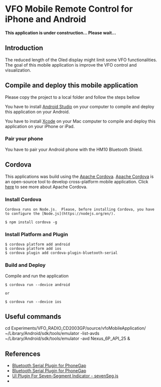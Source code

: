 # VFO Mobile Remote Control for iPhone and Android

__This application is under construction...  Please wait...__ 

## Introduction 

The reduced length of the Oled display might limit some VFO functionalities.  The goal of this mobile application is improve the VFO control and visualization. 



## Compile and deploy this mobile application

Please copy the project to a local folder and follow the steps bellow

You have to install [Android Studio](http://developer.android.com/sdk/index.html) on your computer to compile and deploy this application on your Android.

You have to install [Xcode](https://developer.apple.com/xcode/) on your Mac computer to compile and deploy this application on your iPhone or iPad.  


### Pair your phone

You have to pair your Android phone with the HM10 Bluetooth Shield.

## Cordova 

This applications was build using the [Apache Cordova](https://cordova.apache.org/docs/en/latest/guide/overview/index.html). 
[Apache Cordova](https://cordova.apache.org/docs/en/latest/guide/overview/index.html) is an open-source tool to develop cross-platform mobile application. Click [here](https://cordova.apache.org/docs/en/latest/guide/overview/index.html) to see more about Apache Cordova.

### Install Cordova

    Cordova runs on Node.js.  Please, before installing Cordova, you have to configure the [Node.js](https://nodejs.org/en/). 

    $ npm install cordova -g


### Install Platform and Plugin

    $ cordova platform add android
    $ cordova platform add ios
    $ cordova plugin add cordova-plugin-bluetooth-serial


### Build and Deploy

Compile and run the application


    $ cordova run --device android 

    or

    $ cordova run --device ios


## Useful commands    

cd Experiments/VFO_RADIO_CD2003GP/source/vfoMobileApplication/
~/Library/Android/sdk/tools/emulator -list-avds
~/Library/Android/sdk/tools/emulator -avd Nexus_6P_API_25 &



## References

- [Bluetooth Serial Plugin for PhoneGap](https://github.com/digistump/Digispark_Cordova_BTShieldEcho/tree/master/plugins/com.megster.cordova.bluetoothserial)
- [Bluetooth Serial Plugin for PhoneGap](https://github.com/don/BluetoothSerial)
- [UI Plugin For Seven-Segment Indicator - sevenSeg.js](https://www.jqueryscript.net/demo/jQuery-jQuery-UI-Plugin-For-Seven-Segment-Indicator-sevenSeg-js/)
- 